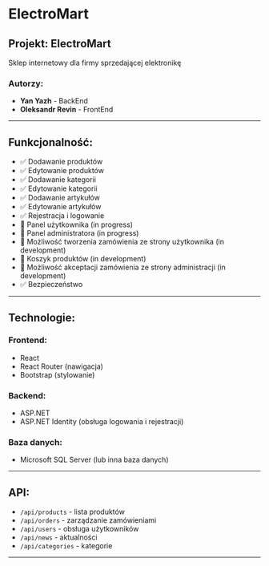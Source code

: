 # ElectroMart

## Projekt: ElectroMart  
Sklep internetowy dla firmy sprzedającej elektronikę  

### Autorzy:  
- **Yan Yazh** - BackEnd  
- **Oleksandr Revin** - FrontEnd  

---

## Funkcjonalność:  
- ✅ Dodawanie produktów  
- ✅ Edytowanie produktów  
- ✅ Dodawanie kategorii  
- ✅ Edytowanie kategorii  
- ✅ Dodawanie artykułów  
- ✅ Edytowanie artykułów  
- ✅ Rejestracja i logowanie  
- 🚧 Panel użytkownika (in progress)  
- 🚧 Panel administratora (in progress)  
- 🚧 Możliwość tworzenia zamówienia ze strony użytkownika (in development)  
- 🚧 Koszyk produktów (in development)  
- 🚧 Możliwość akceptacji zamówienia ze strony administracji (in development)  
- ✅ Bezpieczeństwo  

---

## Technologie:

### Frontend:
- React  
- React Router (nawigacja)  
- Bootstrap (stylowanie)  

### Backend:
- ASP.NET  
- ASP.NET Identity (obsługa logowania i rejestracji)  

### Baza danych:
- Microsoft SQL Server (lub inna baza danych)  

---

## API:  
- `/api/products` - lista produktów  
- `/api/orders` - zarządzanie zamówieniami  
- `/api/users` - obsługa użytkowników  
- `/api/news` - aktualności  
- `/api/categories` - kategorie  

---
